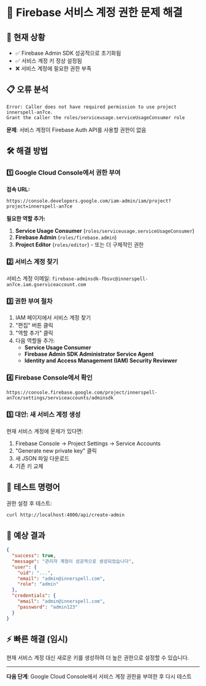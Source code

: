 # 🔧 Firebase 서비스 계정 권한 문제 해결

## 🚨 현재 상황
- ✅ Firebase Admin SDK 성공적으로 초기화됨
- ✅ 서비스 계정 키 정상 설정됨
- ❌ 서비스 계정에 필요한 권한 부족

## 📋 오류 분석
```
Error: Caller does not have required permission to use project innerspell-an7ce. 
Grant the caller the roles/serviceusage.serviceUsageConsumer role
```

**문제**: 서비스 계정이 Firebase Auth API를 사용할 권한이 없음

## 🛠️ 해결 방법

### 1️⃣ Google Cloud Console에서 권한 부여

**접속 URL:**
```
https://console.developers.google.com/iam-admin/iam/project?project=innerspell-an7ce
```

**필요한 역할 추가:**
1. **Service Usage Consumer** (`roles/serviceusage.serviceUsageConsumer`)
2. **Firebase Admin** (`roles/firebase.admin`)
3. **Project Editor** (`roles/editor`) - 또는 더 구체적인 권한

### 2️⃣ 서비스 계정 찾기
서비스 계정 이메일: `firebase-adminsdk-fbsvc@innerspell-an7ce.iam.gserviceaccount.com`

### 3️⃣ 권한 부여 절차
1. IAM 페이지에서 서비스 계정 찾기
2. "편집" 버튼 클릭
3. "역할 추가" 클릭
4. 다음 역할들 추가:
   - **Service Usage Consumer**
   - **Firebase Admin SDK Administrator Service Agent**
   - **Identity and Access Management (IAM) Security Reviewer**

### 4️⃣ Firebase Console에서 확인
```
https://console.firebase.google.com/project/innerspell-an7ce/settings/serviceaccounts/adminsdk
```

### 5️⃣ 대안: 새 서비스 계정 생성
현재 서비스 계정에 문제가 있다면:
1. Firebase Console → Project Settings → Service Accounts
2. "Generate new private key" 클릭
3. 새 JSON 파일 다운로드
4. 기존 키 교체

## 🔄 테스트 명령어
권한 설정 후 테스트:
```bash
curl http://localhost:4000/api/create-admin
```

## 🎯 예상 결과
```json
{
  "success": true,
  "message": "관리자 계정이 성공적으로 생성되었습니다",
  "user": {
    "uid": "...",
    "email": "admin@innerspell.com",
    "role": "admin"
  },
  "credentials": {
    "email": "admin@innerspell.com",
    "password": "admin123"
  }
}
```

## ⚡ 빠른 해결 (임시)
현재 서비스 계정 대신 새로운 키를 생성하여 더 높은 권한으로 설정할 수 있습니다.

---

**다음 단계**: Google Cloud Console에서 서비스 계정 권한을 부여한 후 다시 테스트